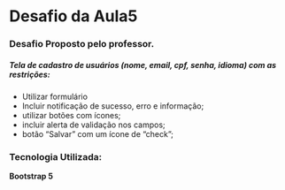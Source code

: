 # Desafio da Aula5

### Desafio Proposto pelo professor.
##### Tela de cadastro de usuários (nome, email, cpf, senha, idioma) com as restrições:
* Utilizar formulário
* Incluir notificação de sucesso, erro e informação;
* utilizar botões com ícones;
* incluir alerta de validação nos campos;
* botão “Salvar” com um ícone de “check”;

### Tecnologia Utilizada:
**Bootstrap 5**
